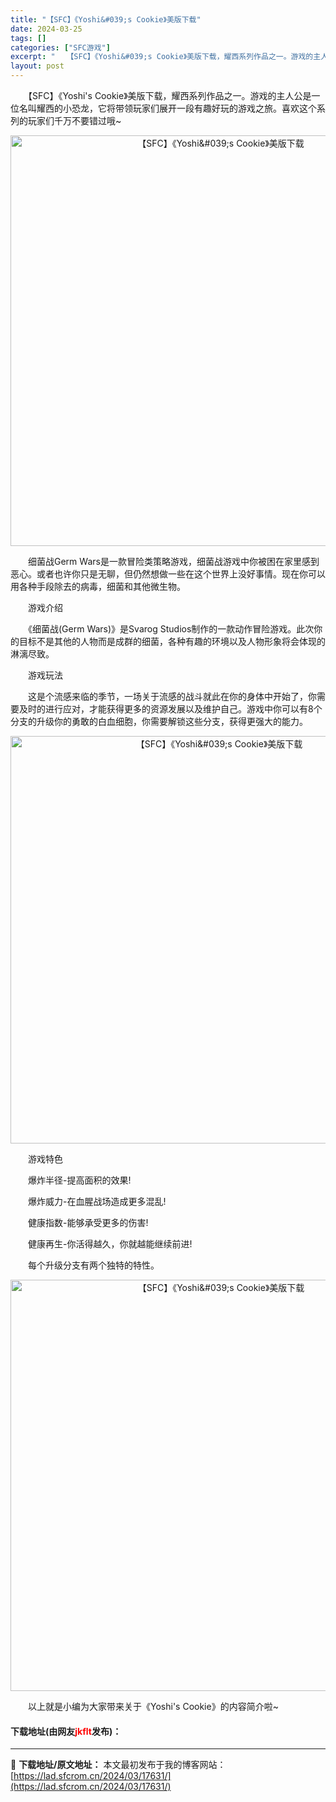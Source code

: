 ```yaml
---
title: "【SFC】《Yoshi&#039;s Cookie》美版下载"
date: 2024-03-25
tags: []
categories: ["SFC游戏"]
excerpt: "　　【SFC】《Yoshi&#039;s Cookie》美版下载，耀西系列作品之一。游戏的主人公是一位名叫耀西的小恐龙，它将带领玩家们展开一段有趣好玩的游戏之旅。喜欢这个系列的玩家们千万不要错过哦~ 　　细菌战Germ Wars是一款冒险类策略游戏，细菌战游戏中你被困在家里感到恶心。或者也许你只是无聊&hellip;"
layout: post
---
```


 <p>　　【SFC】《Yoshi&#39;s Cookie》美版下载，耀西系列作品之一。游戏的主人公是一位名叫耀西的小恐龙，它将带领玩家们展开一段有趣好玩的游戏之旅。喜欢这个系列的玩家们千万不要错过哦~</p> <p align="center"><img align="" border="0" src="https://lad.sfcrom.cn/wp-content/uploads/2024/03/20240325_6600d89a57278.png" width="657" alt="【SFC】《Yoshi&amp;#039;s Cookie》美版下载" /></p> <p>　　细菌战Germ Wars是一款冒险类策略游戏，细菌战游戏中你被困在家里感到恶心。或者也许你只是无聊，但仍然想做一些在这个世界上没好事情。现在你可以用各种手段除去的病毒，细菌和其他微生物。</p> <p>　　游戏介绍</p> <p>　　《细菌战(Germ Wars)》是Svarog Studios制作的一款动作冒险游戏。此次你的目标不是其他的人物而是成群的细菌，各种有趣的环境以及人物形象将会体现的淋漓尽致。</p> <p>　　游戏玩法</p> <p>　　这是个流感来临的季节，一场关于流感的战斗就此在你的身体中开始了，你需要及时的进行应对，才能获得更多的资源发展以及维护自己。游戏中你可以有8个分支的升级你的勇敢的白血细胞，你需要解锁这些分支，获得更强大的能力。</p> <p align="center"><img align="" border="0" src="https://lad.sfcrom.cn/wp-content/uploads/2024/03/20240325_6600d89ba7bcb.png" width="652" alt="【SFC】《Yoshi&amp;#039;s Cookie》美版下载" /></p> <p>　　游戏特色</p> <p>　　爆炸半径-提高面积的效果!</p> <p>　　爆炸威力-在血腥战场造成更多混乱!</p> <p>　　健康指数-能够承受更多的伤害!</p> <p>　　健康再生-你活得越久，你就越能继续前进!</p> <p>　　每个升级分支有两个独特的特性。</p> <p align="center"><img align="" border="0" src="https://lad.sfcrom.cn/wp-content/uploads/2024/03/20240325_6600d89d2946d.png" width="658" alt="【SFC】《Yoshi&amp;#039;s Cookie》美版下载" /></p> <p>　　以上就是小编为大家带来关于《Yoshi&#39;s Cookie》的内容简介啦~</p> <p><h4>下载地址(由网友<font color="red">jkflt</font>发布)：</h4></p> 

---
📖 **下载地址/原文地址：** 本文最初发布于我的博客网站：[https://lad.sfcrom.cn/2024/03/17631/](https://lad.sfcrom.cn/2024/03/17631/)
